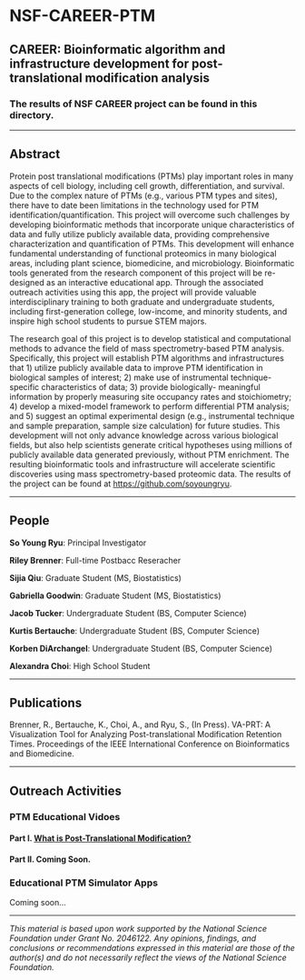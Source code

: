 # NSF-CAREER-PTM
## CAREER: Bioinformatic algorithm and infrastructure development for post-translational modification analysis
### The results of NSF CAREER project can be found in this directory.
---------------------
## Abstract
Protein post translational modifications (PTMs) play important roles in many aspects of cell biology, including cell growth, differentiation, and survival. Due to the complex nature of PTMs (e.g., various PTM types and sites), there have to date been limitations in the technology used for PTM identification/quantification. This project will overcome such challenges by developing bioinformatic methods that incorporate unique characteristics of data and fully utilize publicly available data, providing comprehensive characterization and quantification of PTMs. This development will enhance fundamental understanding of functional proteomics in many biological areas, including plant science, biomedicine, and microbiology. Bioinformatic tools generated from the research component of this project will be re-designed as an interactive educational app. Through the associated outreach activities using this app, the project will provide valuable interdisciplinary training to both graduate and undergraduate students, including first-generation college, low-income, and minority students, and inspire high school students to pursue STEM majors.

The research goal of this project is to develop statistical and computational methods to advance the field of mass spectrometry-based PTM analysis. Specifically, this project will establish PTM algorithms and infrastructures that 1) utilize publicly available data to improve PTM identification in biological samples of interest; 2) make use of instrumental technique-specific characteristics of data; 3) provide biologically- meaningful information by properly measuring site occupancy rates and stoichiometry; 4) develop a mixed-model framework to perform differential PTM analysis; and 5) suggest an optimal experimental design (e.g., instrumental technique and sample preparation, sample size calculation) for future studies. This development will not only advance knowledge across various biological fields, but also help scientists generate critical hypotheses using millions of publicly available data generated previously, without PTM enrichment. The resulting bioinformatic tools and infrastructure will accelerate scientific discoveries using mass spectrometry-based proteomic data. The results of the project can be found at https://github.com/soyoungryu.

______________________
## People
**So Young Ryu**: Principal Investigator 

**Riley Brenner**: Full-time Postbacc Reseracher 

**Sijia Qiu**: Graduate Student (MS, Biostatistics)

**Gabriella Goodwin**: Graduate Student (MS, Biostatistics)

**Jacob Tucker**: Undergraduate Student (BS, Computer Science)

**Kurtis Bertauche**: Undergraduate Student (BS, Computer Science)

**Korben DiArchangel**: Undergraduate Student (BS, Computer Science)

**Alexandra Choi**: High School Student

__________________________

## Publications

Brenner, R., Bertauche, K., Choi, A., and Ryu, S., (In Press). VA-PRT: A Visualization Tool for Analyzing Post-translational Modification Retention Times. Proceedings of the IEEE International Conference on Bioinformatics and Biomedicine. 

_____________________________

## Outreach Activities
### PTM Educational Vidoes
#### Part I. [What is Post-Translational Modification?](https://youtu.be/7lhpbWQTpDE)
#### Part II. Coming Soon.
### Educational PTM Simulator Apps
Coming soon...
__________________________
*This material is based upon work supported by the National Science Foundation under Grant No. 2046122. Any opinions, findings, and conclusions or recommendations expressed in this material are those of the author(s) and do not necessarily reflect the views of the National Science Foundation.* 




